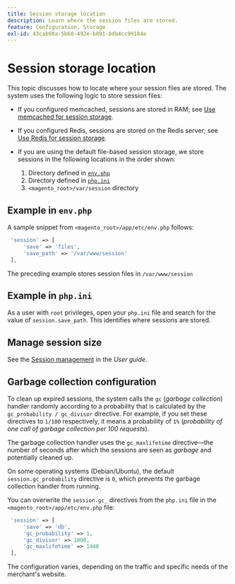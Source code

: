 ```yaml
---
title: Session storage location
description: Learn where the session files are stored.
feature: Configuration, Storage
exl-id: 43cab98a-5b68-492e-b891-8db4cc99184e
---
```

# Session storage location

This topic discusses how to locate where your session files are stored. The system uses the following logic to store session files:

- If you configured memcached, sessions are stored in RAM; see [Use memcached for session storage](memcached.md).
- If you configured Redis, sessions are stored on the Redis server; see [Use Redis for session storage](../cache/redis-session.md).
- If you are using the default file-based session storage, we store sessions in the following locations in the order shown:

  1. Directory defined in [`env.php`](#example-in-envphp)
  1. Directory defined in [`php.ini`](#example-in-phpini)
  1. `<magento_root>/var/session` directory

## Example in `env.php`

A sample snippet from `<magento_root>/app/etc/env.php` follows:

```php
 'session' => [
     'save' => 'files',
     'save_path' => '/var/www/session'
 ],
```

The preceding example stores session files in `/var/www/session`

## Example in `php.ini`

As a user with `root` privileges, open your `php.ini` file and search for the value of `session.save_path`. This identifies where sessions are stored.

## Manage session size

See the [Session management](https://docs.magento.com/user-guide/stores/security-session-management.html) in the _User guide_.

## Garbage collection configuration

To clean up expired sessions, the system calls the `gc` (_garbage collection_) handler randomly according to a probability that is calculated by the `gc_probability / gc_divisor` directive. For example, if you set these directives to `1/100` respectively, it means a probability of `1%` (_probability of one call of garbage collection per 100 requests_).

The garbage collection handler uses the `gc_maxlifetime` directive—the number of seconds after which the sessions are seen as _garbage_ and potentially cleaned up.

On some operating systems (Debian/Ubuntu), the default `session.gc_probability` directive is `0`, which prevents the garbage collection handler from running.

You can overwrite the `session.gc_` directives from the `php.ini` file in the `<magento_root>/app/etc/env.php` file:

```php
 'session' => [
     'save' => 'db',
     'gc_probability' => 1,
     'gc_divisor' => 1000,
     'gc_maxlifetime' => 1440
 ],
```

The configuration varies, depending on the traffic and specific needs of the merchant's website.
